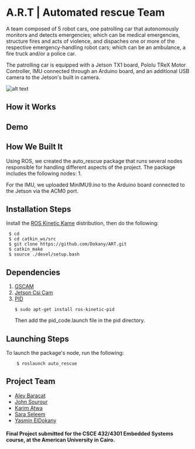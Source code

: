 # A.R.T | Automated rescue Team
A team composed of 5 robot cars, one patrolling car that autonomously monitors and detects emergencies; which can be medical emergencies, structure fires and acts of violence, and dispaches one or more of the respective emergency-handling robot cars; which can be an ambulance, a fire truck and/or a police car.

The patrolling car is equipped with a Jetson TX1 board, Pololu TReX Motor Controller, IMU connected through an Arduino board, and an additional USB camera to the Jetson's built in camera.

![alt text](https://lh3.googleusercontent.com/K4NFOGF_W8HdMejaXT-gIYBQM-Kk-eDXzCM9H4pH9UoosNK3w8Y5WZ-3_VJuq5fpbr46SiO_xEWw6a2It50WjPc5wJKY8UJgAEBITblfb7w8dnRhapsGBqrrERdTihg64ELRzHw_-JnWdk_pHSmY8KLQK4FIzgNX5p9VyS2lv3m1bQY9OO67Gh_2GahwfFVbJ2XtnnXGZWwd2aSOrT9fl93r3eJtSrjlRuE6o84hu93WPEgwOpqCsILf3pmSGnxePKc_TyJQyclSCS1CgY3gIuoqwB1iQrU21y6eQTC9vFtlmj6CgKZnXdiRDnX6tP-GfGyQSjy-XiVaX6zS2fTFwCoHO_flxERODufagusjH1fxQityjb5r-peLDHj17yqur2tf2pHWSKV1o3lmcqiiz7febHJO1C4hJ7eZpvJOnA3r5gzoCWSsS8zkD9yJq_BOXjTeCL5ZLDP0ODR-LFm4xza7pwdarBlJoqfssr784xhY4yKZ_Fq2yvy0IsKrVs8in0dTohNZ0hClOhecDgNub1fQbJOM_CLgvHb8cpyVc4frctDcxSDZa1NQaaPK-D0K_iYDg0ak1dK6UshFRhZySrqy8riuxi3OD_PrcXZVmNu3lasKGSpHCprXhWB3A0OLeXeFa6MAHRkjv0JsTZW4dRZB_ZNissrG=w1024-h768-no "Patrolling Car")

## How it Works


## Demo

## How We Built It
Using ROS, we created the auto_rescue package that runs several nodes responsible for handling different aspects of the project. The package includes the following nodes:
1. 

For the IMU, we uploaded MinIMU9.ino to the Arduino board connected to the Jetson via the ACM0 port.

## Installation Steps
   Install the [ROS Kinetic Kame](http://wiki.ros.org/kinetic/Installation) distribution, then do the following:
```
 $ cd
 $ cd catkin_ws/src
 $ git clone https://github.com/Dokany/ART.git
 $ catkin_make
 $ source ./devel/setup.bash
```

## Dependencies
1. [GSCAM](http://wiki.ros.org/gscam)
2. [Jetson Csi Cam](https://github.com/peter-moran/jetson_csi_cam)
3. [PID](http://wiki.ros.org/pid)
    ```
    $ sudo apt-get install ros-kinetic-pid
    ```
    Then add the pid_code.launch file in the pid directory.

## Launching Steps
To launch the package's node, run the following:
```
    $ roslaunch auto_rescue
```

## Project Team
- [Aley Baracat](https://github.com/alybaracat)
- [John Sourour](https://github.com/johnsourour)
- [Karim Atwa](https://github.com/karimatwa)
- [Sara Seleem](https://github.com/saraseleem)
- [Yasmin ElDokany](https://github.com/Dokany)

#### Final Project submitted for the CSCE 432/4301 Embedded Systems course, at the American University in Cairo.
